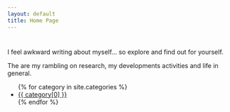 ```yaml
---
layout: default
title: Home Page
---
```

<h1></h1>
<p>I feel awkward writing about myself... so explore and find out for yourself.</p>
<p>The are my rambling on research, my developments activities and life in general.</p>

<div id="contact-list" class="text-center">
  <ul class="list-unstyled list-inline">
    {% for category in site.categories %}
    <li>
      <a class="btn btn-default btn-sm" href="categories/{{ category[0] }}">
        {{ category[0] }}
      </a>
    </li>
    {% endfor %}
  </ul>
</div>
